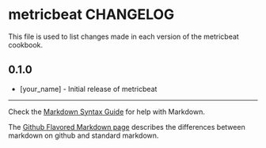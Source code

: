 # metricbeat CHANGELOG

This file is used to list changes made in each version of the metricbeat cookbook.

## 0.1.0
- [your_name] - Initial release of metricbeat

- - -
Check the [Markdown Syntax Guide](http://daringfireball.net/projects/markdown/syntax) for help with Markdown.

The [Github Flavored Markdown page](http://github.github.com/github-flavored-markdown/) describes the differences between markdown on github and standard markdown.

